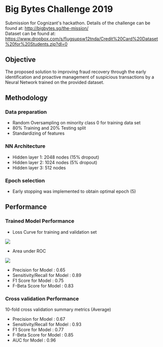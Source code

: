 # Big Bytes Challenge 2019
Submission for Cognizant's hackathon. Details of the challenge can be found at: http://bigbytes.sg/the-mission/  <br/>
Dataset can be found at: https://www.dropbox.com/s/fiugsupsw12tnda/Credit%20Card%20Dataset%20for%20Students.zip?dl=0

## Objective
The proposed solution to improving fraud recovery through the early identification and proactive management of suspicious transactions by a Neural Network trained on the provided dataset. 

## Methodology

### Data preparation
* Random Oversampling on minority class 0 for training data set
* 80% Training and 20% Testing split
* Standardizing of features
   
### NN Architecture
* Hidden layer 1: 2048 nodes (15% dropout)
* Hidden layer 2: 1024 nodes (5% dropout)
* Hidden layer 3: 512 nodes 

### Epoch selection
* Early stopping was implemented to obtain optimal epoch (5)

## Performance

### Trained Model Performance

* Loss Curve for training and validation set
<img src='https://i.ibb.co/zrR72pc/loss.png'>

* Area under ROC
<img src='https://i.ibb.co/2Sh689q/roccurve.png'>
 
* Precision for Model : 0.65
* Sensitivity/Recall for Model : 0.89
* F1 Score for Model : 0.75
* F-Beta Score for Model : 0.83
 
### Cross validation Performance
10-fold cross validation summary metrics (Average)

* Precision for Model : 0.67
* Sensitivity/Recall for Model : 0.93
* F1 Score for Model : 0.77
* F-Beta Score for Model : 0.85
* AUC for Model : 0.96
 
